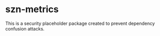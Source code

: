 # szn-metrics

This is a security placeholder package created to prevent dependency confusion attacks.